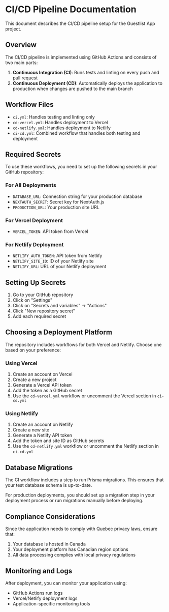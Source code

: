 # CI/CD Pipeline Documentation

This document describes the CI/CD pipeline setup for the Guestlist App project.

## Overview

The CI/CD pipeline is implemented using GitHub Actions and consists of two main parts:

1. **Continuous Integration (CI)**: Runs tests and linting on every push and pull request
2. **Continuous Deployment (CD)**: Automatically deploys the application to production when changes are pushed to the main branch

## Workflow Files

- `ci.yml`: Handles testing and linting only
- `cd-vercel.yml`: Handles deployment to Vercel
- `cd-netlify.yml`: Handles deployment to Netlify
- `ci-cd.yml`: Combined workflow that handles both testing and deployment

## Required Secrets

To use these workflows, you need to set up the following secrets in your GitHub repository:

### For All Deployments

- `DATABASE_URL`: Connection string for your production database
- `NEXTAUTH_SECRET`: Secret key for NextAuth.js
- `PRODUCTION_URL`: Your production site URL

### For Vercel Deployment

- `VERCEL_TOKEN`: API token from Vercel

### For Netlify Deployment

- `NETLIFY_AUTH_TOKEN`: API token from Netlify
- `NETLIFY_SITE_ID`: ID of your Netlify site
- `NETLIFY_URL`: URL of your Netlify deployment

## Setting Up Secrets

1. Go to your GitHub repository
2. Click on "Settings"
3. Click on "Secrets and variables" → "Actions"
4. Click "New repository secret"
5. Add each required secret

## Choosing a Deployment Platform

The repository includes workflows for both Vercel and Netlify. Choose one based on your preference:

### Using Vercel

1. Create an account on Vercel
2. Create a new project
3. Generate a Vercel API token
4. Add the token as a GitHub secret
5. Use the `cd-vercel.yml` workflow or uncomment the Vercel section in `ci-cd.yml`

### Using Netlify

1. Create an account on Netlify
2. Create a new site
3. Generate a Netlify API token
4. Add the token and site ID as GitHub secrets
5. Use the `cd-netlify.yml` workflow or uncomment the Netlify section in `ci-cd.yml`

## Database Migrations

The CI workflow includes a step to run Prisma migrations. This ensures that your test database schema is up-to-date.

For production deployments, you should set up a migration step in your deployment process or run migrations manually before deploying.

## Compliance Considerations

Since the application needs to comply with Quebec privacy laws, ensure that:

1. Your database is hosted in Canada
2. Your deployment platform has Canadian region options
3. All data processing complies with local privacy regulations

## Monitoring and Logs

After deployment, you can monitor your application using:

- GitHub Actions run logs
- Vercel/Netlify deployment logs
- Application-specific monitoring tools
